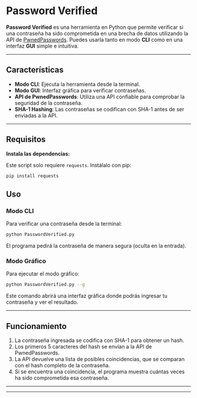 # Password Verified

**Password Verified** es una herramienta en Python que permite verificar si una contraseña ha sido comprometida en una brecha de datos utilizando la API de [PwnedPasswords](https://haveibeenpwned.com/Passwords). Puedes usarla tanto en modo **CLI** como en una interfaz **GUI** simple e intuitiva.

---

## Características

- **Modo CLI**: Ejecuta la herramienta desde la terminal.
- **Modo GUI**: Interfaz gráfica para verificar contraseñas.
- **API de PwnedPasswords**: Utiliza una API confiable para comprobar la seguridad de la contraseña.
- **SHA-1 Hashing**: Las contraseñas se codifican con SHA-1 antes de ser enviadas a la API.

---

## Requisitos

**Instala las dependencias:**

Este script solo requiere `requests`. Instálalo con pip:

```bash
pip install requests
```

## Uso

### Modo CLI

Para verificar una contraseña desde la terminal:

```bash
python PasswordVerified.py
```

El programa pedirá la contraseña de manera segura (oculta en la entrada).

### Modo Gráfico

Para ejecutar el modo gráfico:

```bash
python PasswordVerified.py --g
```

Este comando abrirá una interfaz gráfica donde podrás ingresar tu contraseña y ver el resultado.

---

## Funcionamiento

1. La contraseña ingresada se codifica con SHA-1 para obtener un hash.
2. Los primeros 5 caracteres del hash se envían a la API de PwnedPasswords.
3. La API devuelve una lista de posibles coincidencias, que se comparan con el hash completo de la contraseña.
4. Si se encuentra una coincidencia, el programa muestra cuántas veces ha sido comprometida esa contraseña.

---

---

